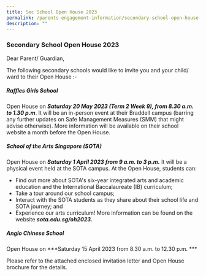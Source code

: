 ```yaml
---
title: Sec School Open House 2023
permalink: /parents-engagement-information/secondary-school-open-house-2023/
description: ""
---
```

 ### Secondary School Open House 2023

Dear Parent/ Guardian,

The following secondary schools would like to invite you and your child/ ward to their Open House :-

##### **Raffles Girls School** 
Open House on ***Saturday 20 May 2023 (Term 2 Week 9), from 8.30 a.m. to 1.30 p.m***. 
It will be an in-person event at their Braddell campus (barring any further updates on Safe Management Measures (SMM) that might advise otherwise). 
More information will be available on their school website a month before the Open House. 


##### **School of the Arts Singapore (SOTA)**
Open House on ***Saturday 1 April 2023 from 9 a.m. to 3  p.m.***
It will be a physical event held at the SOTA campus. At the Open House, students can:
* Find out more about SOTA's six-year integrated arts and academic education and the International Baccalaureate (IB) curriculum;
* Take a tour around our school campus;
* Interact with the SOTA students as they share about their school life and SOTA journey; and
* Experience our arts curriculum!
More information can be found on the website ***sota.edu.sg/oh2023.***



##### **Anglo Chinese School**
Open House on ***Saturday 15 April 2023 from 8.30 a.m. to 12.30 p.m. ***


 

Please refer to the attached enclosed invitation letter and Open House brochure for the details.